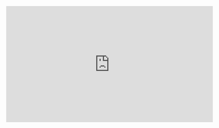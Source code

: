 ﻿<iframe width="560" height="315" src="https://www.youtube.com/embed/s6OW_dxqt0w?list=PL1DEQjXG2xnLzvOZZ55WcSSLF8EdrBayZ" frameborder="0" allowfullscreen></iframe>